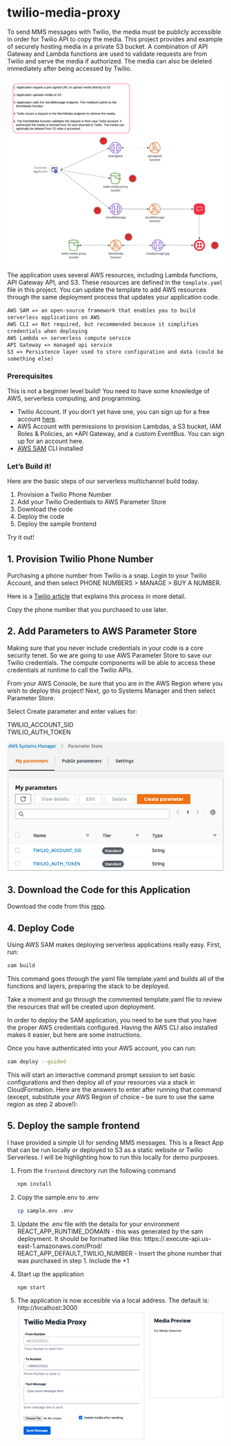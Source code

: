 # twilio-media-proxy

To send MMS messages with Twilio, the media must be publicly accessible in order for Twilio API to copy the media. This project provides and example of securely hosting media in a private S3 bucket. A combination of API Gateway and Lambda functions are used to validate requests are from Twilio and serve the media if authorized. The media can also be deleted immediately after being accessed by Twilio.

![Twilio Media Proxy Overview](/screenshots/Overview.png "Twilio Media Proxy Overview")

The application uses several AWS resources, including Lambda functions, API Gateway API, and S3. These resources are defined in the `template.yaml` file in this project. You can update the template to add AWS resources through the same deployment process that updates your application code.

```
AWS SAM => an open-source framework that enables you to build serverless applications on AWS
AWS CLI => Not required, but recommended because it simplifies credentials when deploying
AWS Lambda => serverless compute service
API Gateway => managed api service
S3 => Persistence layer used to store configuration and data (could be something else)
```

### Prerequisites
This is not a beginner level build! You need to have some knowledge of AWS, serverless computing, and programming.

* Twilio Account. If you don’t yet have one, you can sign up for a free account [here](https://twilio.com/signup).
* AWS Account with permissions to provision Lambdas, a S3 bucket, IAM Roles & Policies, an *API Gateway, and a custom EventBus. You can sign up for an account here.
* [AWS SAM](https://docs.aws.amazon.com/serverless-application-model/latest/developerguide/serverless-sam-cli-install.html) CLI installed


### Let’s Build it!
Here are the basic steps of our serverless multichannel build today.
1. Provision a Twilio Phone Number
1. Add your Twilio Credentials to AWS Parameter Store
1. Download the code
1. Deploy the code
1. Deploy the sample frontend

Try it out!

## 1. Provision Twilio Phone Number

Purchasing a phone number from Twilio is a snap. Login to your Twilio Account, and then select PHONE NUMBERS > MANAGE > BUY A NUMBER.

Here is a [Twilio article](https://support.twilio.com/hc/en-us/articles/223183168-Buying-a-toll-free-number-with-Twilio?_ga=2.254142280.1582717002.1654519910-422144059.1641824484&_gac=1.50072532.1653485065.CjwKCAjwp7eUBhBeEiwAZbHwkQlxAYEQEulfZGfKgnJczPdWIWjNpATrCsny3qHRazu8ePvVuqnAAxoChpsQAvD_BwE) that explains this process in more detail.

Copy the phone number that you purchased to use later.

## 2. Add Parameters to AWS Parameter Store
Making sure that you never include credentials in your code is a core security tenet. So we are going to use AWS Parameter Store to save our Twilio credentials. The compute components will be able to access these credentials at runtime to call the Twilio APIs.

From your AWS Console, be sure that you are in the AWS Region where you wish to deploy this project! Next, go to Systems Manager and then select Parameter Store.

Select Create parameter and enter values for:

TWILIO_ACCOUNT_SID\
TWILIO_AUTH_TOKEN

![AWS Parameter Store](/screenshots/aws-param-store.png?raw=true "AWS Parameter Store")


## 3. Download the Code for this Application
Download the code from this [repo](https://github.com/bdm1981/twilio-media-proxy).

## 4. Deploy Code
Using AWS SAM makes deploying serverless applications really easy. First, run:

```bash
sam build
``` 
This command goes through the yaml file template.yaml and builds all of the functions and layers, preparing the stack to be deployed.

Take a moment and go through the commented template.yaml file to review the resources that will be created upon deployment.

In order to deploy the SAM application, you need to be sure that you have the proper AWS credentials configured. Having the AWS CLI also installed makes it easier, but here are some instructions.

Once you have authenticated into your AWS account, you can run:
```bash
sam deploy --guided
```
This will start an interactive command prompt session to set basic configurations and then deploy all of your resources via a stack in CloudFormation. Here are the answers to enter after running that command (except, substitute your AWS Region of choice – be sure to use the same region as step 2 above!):

## 5. Deploy the sample frontend
I have provided a simple UI for sending MMS messages. This is a React App that can be run locally or deployed to S3 as a static website or Twilio Serverless. I will be highlighting how to run this locally for demo purposes.

1. From the `frontend` directory run the following command
   ```bash
   npm install
   ```

1. Copy the sample.env to .env
    ```bash
    cp sample.env .env
    ```

1. Update the .env file with the details for your environment\
REACT_APP_RUNTIME_DOMAIN - this was generated by the sam deployment. It should be formatted like this: https://<sample>.execute-api.us-east-1.amazonaws.com/Prod/\
REACT_APP_DEFAULT_TWILIO_NUMBER - Insert the phone number that was purchased in step 1. Include the +1

1. Start up the application
   ```bash
   npm start
   ```

1. The application is now accesible via a local address. The default is: http://localhost:3000
![Sample UI](/screenshots/sample-ui.png?raw=true "Sample UI")


